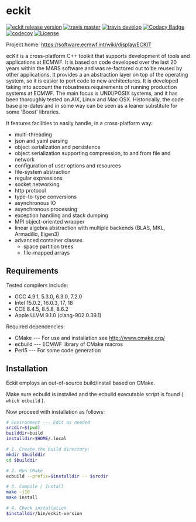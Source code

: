 eckit
=====

[![eckit release version](https://img.shields.io/github/release/ecmwf/eckit.svg)](https://github.com/ecmwf/eckit/releases/latest)
[![travis master](https://img.shields.io/travis/ecmwf/eckit/master.svg?label=master&logo=travis)](http://travis-ci.org/ecmwf/eckit "master")
[![travis develop](https://img.shields.io/travis/ecmwf/eckit/develop.svg?label=develop&logo=travis)](http://travis-ci.org/ecmwf/eckit "develop")
[![Codacy Badge](https://api.codacy.com/project/badge/Grade/094b5cd7496e46558d4495e6ec7d3c65)](https://www.codacy.com/app/tlmquintino/eckit?utm_source=github.com&amp;utm_medium=referral&amp;utm_content=ecmwf/eckit&amp;utm_campaign=Badge_Grade)
[![codecov](https://codecov.io/gh/ecmwf/eckit/branch/develop/graph/badge.svg)](https://codecov.io/gh/ecmwf/eckit)
[![License](https://img.shields.io/badge/License-Apache%202.0-blue.svg)](https://github.com/ecmwf/eckit/blob/develop/LICENSE)

Project home: https://software.ecmwf.int/wiki/display/ECKIT


ecKit is a cross-platform C++ toolkit that supports development of tools and applications at ECMWF.
It is based on code developed over the last 20 years within the MARS software and was re-factored out to be reused by other applications.
It provides a an abstraction layer on top of the operating system, so it is easier to port code to new architectures.
It is developed taking into account the robustness requirements of running production systems at ECMWF.
The main focus is UNIX/POSIX systems, and it has been thoroughly tested on AIX, Linux and Mac OSX.
Historically, the code base pre-dates and in some way can be seen as a leaner substitute for some 'Boost' libraries.

It features facilities to easily handle, in a cross-platform way:
* multi-threading
* json and yaml parsing
* object serialization and persistence
* object serialization supporting compression, to and from file and network
* configuration of user options and resources
* file-system abstraction
* regular expressions
* socket networking
* http protocol
* type-to-type conversions
* asynchronous IO
* asynchronous processing
* exception handling and stack dumping
* MPI object-oriented wrapper
* linear algebra abstraction with multiple backends (BLAS, MKL, Armadillo, Eigen3)
* advanced container classes
    * space partition trees
    * file-mapped arrays


Requirements
------------

Tested compilers include:

- GCC 4.9.1, 5.3.0, 6.3.0, 7.2.0
- Intel 15.0.2, 16.0.3, 17, 18
- CCE 8.4.5, 8.5.8, 8.6.2
- Apple LLVM 9.1.0 (clang-902.0.39.1)

Required dependencies:

- CMake --- For use and installation see http://www.cmake.org/
- ecbuild --- ECMWF library of CMake macros
- Perl5 --- For some code generation


Installation
------------

Eckit employs an out-of-source build/install based on CMake.

Make sure ecbuild is installed and the ecbuild executable script is found ( `which ecbuild` ).

Now proceed with installation as follows:

```bash
# Environment --- Edit as needed
srcdir=$(pwd)
builddir=build
installdir=$HOME/.local

# 1. Create the build directory:
mkdir $builddir
cd $builddir

# 2. Run CMake
ecbuild --prefix=$installdir -- $srcdir

# 3. Compile / Install
make -j10
make install

# 4. Check installation
$installdir/bin/eckit-version
```



